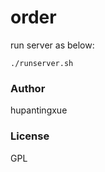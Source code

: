 order
===========

<p>run server as below:</p>
<pre><code>./runserver.sh</pre></code>

<h3>Author</h3>
hupantingxue

<h3>License</h3>
GPL

